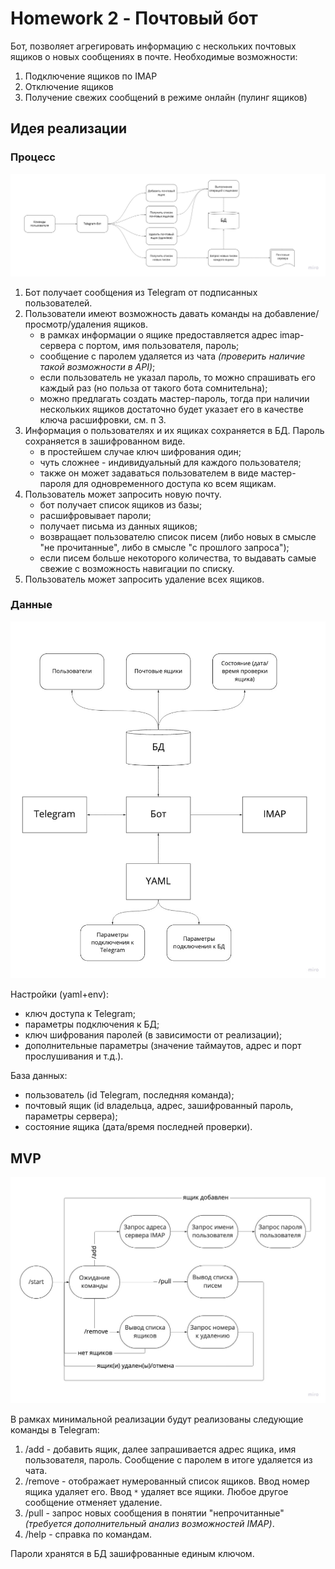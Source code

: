 # Homework 2 - Почтовый бот

Бот, позволяет агрегировать информацию с нескольких почтовых ящиков о новых сообщениях в почте. Необходимые возможности:

1. Подключение ящиков по IMAP
2. Отключение ящиков
3. Получение свежих сообщений в режиме онлайн (пулинг ящиков)

## Идея реализации

### Процесс

![Процесс](docs/images/process.jpg "Процесс")

1. Бот получает сообщения из Telegram от подписанных пользователей.
2. Пользователи имеют возможность давать команды на добавление/просмотр/удаления ящиков.
    * в рамках информации о ящике предоставляется адрес imap-сервера с портом, имя пользователя, пароль;
    * сообщение с паролем удаляется из чата *(проверить наличие такой возможности в API)*;
    * если пользователь не указал пароль, то можно спрашивать его каждый раз (но польза от такого бота сомнительна);
    * можно предлагать создать мастер-пароль, тогда при наличии нескольких ящиков достаточно будет указает его в качестве ключа расшифровки, см. п 3.
3. Информация о пользователях и их ящиках сохраняется в БД. Пароль сохраняется в зашифрованном виде. 
    * в простейшем случае ключ шифрования один;
    * чуть сложнее - индивидуальный для каждого пользователя;
    * также он может задаваться пользователем в виде мастер-пароля для одновременного доступа ко всем ящикам.
4. Пользователь может запросить новую почту.
    * бот получает список ящиков из базы;
    * расшифровывает пароли;
    * получает письма из данных ящиков;
    * возвращает пользователю список писем (либо новых в смысле "не прочитанные", либо в смысле "с прошлого запроса");
    * если писем больше некоторого количества, то выдавать самые свежие с возможность навигации по списку.
5. Пользователь может запросить удаление всех ящиков.

### Данные

![Данные](docs/images/data.jpg "Данные")

Настройки (yaml+env):

* ключ доступа к Telegram;
* параметры подключения к БД;
* ключ шифрования паролей (в зависимости от реализации);
* дополнительные параметры (значение таймаутов, адрес и порт прослушивания и т.д.).

База данных:

* пользователь (id Telegram, последняя команда);
* почтовый ящик (id владельца, адрес, зашифрованный пароль, параметры сервера);
* состояние ящика (дата/время последней проверки).

## MVP

![Состояния](docs/images/activity.jpg "Состояния")

В рамках минимальной реализации будут реализованы следующие команды в Telegram:

1. /add - добавить ящик, далее запрашивается адрес ящика, имя пользователя, пароль. Сообщение с паролем в итоге удаляется из чата.
2. /remove - отображает нумерованный список ящиков. Ввод номер ящика удаляет его. Ввод `*` удаляет все ящики. Любое другое сообщение отменяет удаление.
3. /pull - запрос новых сообщения в понятии "непрочитанные" *(требуется дополнительный анализ возможностей IMAP)*.
4. /help - справка по командам.

Пароли хранятся в БД зашифрованные единым ключом.
